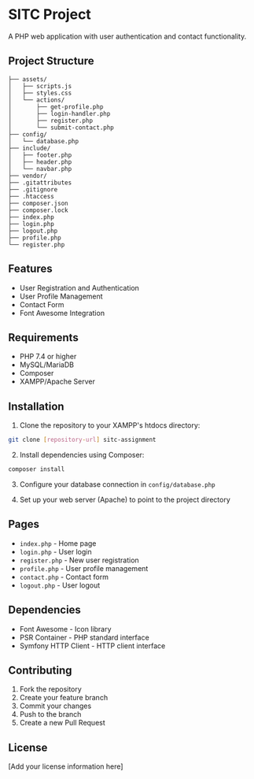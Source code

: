 # SITC Project

A PHP web application with user authentication and contact functionality.

## Project Structure

```
├── assets/
│   ├── scripts.js
│   ├── styles.css
│   └── actions/
│       ├── get-profile.php
│       ├── login-handler.php
│       ├── register.php
│       └── submit-contact.php
├── config/
│   └── database.php
├── include/
│   ├── footer.php
│   ├── header.php
│   └── navbar.php
├── vendor/
├── .gitattributes
├── .gitignore
├── .htaccess
├── composer.json
├── composer.lock
├── index.php
├── login.php
├── logout.php
├── profile.php
└── register.php
```

## Features

- User Registration and Authentication
- User Profile Management
- Contact Form
- Font Awesome Integration

## Requirements

- PHP 7.4 or higher
- MySQL/MariaDB
- Composer
- XAMPP/Apache Server

## Installation

1. Clone the repository to your XAMPP's htdocs directory:

```bash
git clone [repository-url] sitc-assignment
```

2. Install dependencies using Composer:

```bash
composer install
```

3. Configure your database connection in `config/database.php`

4. Set up your web server (Apache) to point to the project directory

## Pages

- `index.php` - Home page
- `login.php` - User login
- `register.php` - New user registration
- `profile.php` - User profile management
- `contact.php` - Contact form
- `logout.php` - User logout

## Dependencies

- Font Awesome - Icon library
- PSR Container - PHP standard interface
- Symfony HTTP Client - HTTP client interface

## Contributing

1. Fork the repository
2. Create your feature branch
3. Commit your changes
4. Push to the branch
5. Create a new Pull Request

## License

[Add your license information here]
